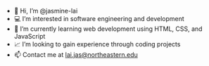 - 👋 Hi, I’m @jasmine-lai
- 💻 I’m interested in software engineering and development
- 🌱 I’m currently learning web development using HTML, CSS, and JavaScript
- 📈 I’m looking to gain experience through coding projects
- 📫 Contact me at lai.jas@northeastern.edu

<!---
jasmine-lai/jasmine-lai is a ✨ special ✨ repository because its `README.md` (this file) appears on your GitHub profile.
You can click the Preview link to take a look at your changes.
--->
